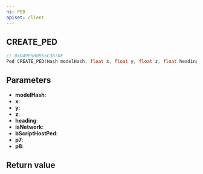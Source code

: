 ```yaml
---
ns: PED
apiset: client
---
```

## CREATE_PED

```c
// 0xD49F9B0955C367DE
Ped CREATE_PED(Hash modelHash, float x, float y, float z, float heading, BOOL isNetwork, BOOL bScriptHostPed, BOOL p7, BOOL p8);
```


## Parameters
* **modelHash**:
* **x**:
* **y**:
* **z**:
* **heading**:
* **isNetwork**:
* **bScriptHostPed**:
* **p7**:
* **p8**:

## Return value